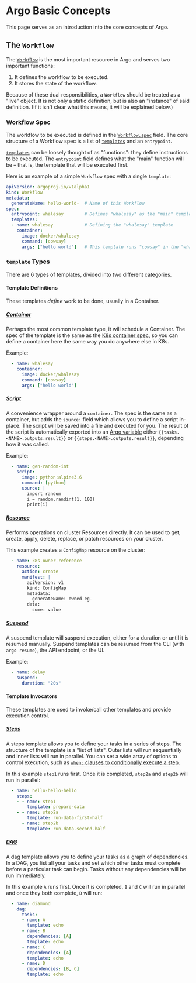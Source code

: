 
# Argo Basic Concepts

This page serves as an introduction into the core concepts of Argo.

## The `Workflow`

The [`Workflow`](fields.md#workflow) is the most important resource in Argo and serves two important functions:

1. It defines the workflow to be executed.
1. It stores the state of the workflow.

Because of these dual responsibilities, a `Workflow` should be treated as a "live" object. It is not only a static definition, but is also an "instance" of said definition. (If it isn't clear what this means, it will be explained below.)

### Workflow Spec

The workflow to be executed is defined in the [`Workflow.spec`](fields.md#workflowspec) field. The core structure of a Workflow spec is a list of [`templates`](fields.md#template) and an `entrypoint`.

[`templates`](fields.md#template) can be loosely thought of as "functions": they define instructions to be executed.
The `entrypoint` field defines what the "main" function will be – that is, the template that will be executed first.

Here is an example of a simple `Workflow` spec with a single `template`:

```yaml
apiVersion: argoproj.io/v1alpha1
kind: Workflow
metadata:
  generateName: hello-world-  # Name of this Workflow
spec:
  entrypoint: whalesay        # Defines "whalesay" as the "main" template
  templates:
  - name: whalesay            # Defining the "whalesay" template
    container:
      image: docker/whalesay
      command: [cowsay]
      args: ["hello world"]   # This template runs "cowsay" in the "whalesay" image with arguments "hello world"
```

### `template` Types

There are 6 types of templates, divided into two different categories.

#### Template Definitions

These templates _define_ work to be done, usually in a Container.

##### [Container](fields.md#container)

Perhaps the most common template type, it will schedule a Container. The spec of the template is the same as the [K8s container spec](https://kubernetes.io/docs/reference/generated/kubernetes-api/v1.11/#container-v1-core), so you can define a container here the same way you do anywhere else in K8s.
    
Example:
```yaml
  - name: whalesay
    container:
      image: docker/whalesay
      command: [cowsay]
      args: ["hello world"]
```
  
##### [Script](fields.md#scripttemplate)

A convenience wrapper around a `container`. The spec is the same as a container, but adds the `source:` field which allows you to define a script in-place.
The script will be saved into a file and executed for you. The result of the script is automatically exported into an [Argo variable](./variables.md) either `{{tasks.<NAME>.outputs.result}}` or `{{steps.<NAME>.outputs.result}}`, depending how it was called. 
    
Example:
```yaml
  - name: gen-random-int
    script:
      image: python:alpine3.6
      command: [python]
      source: |
        import random
        i = random.randint(1, 100)
        print(i)
```

##### [Resource](fields.md#resourcetemplate)

Performs operations on cluster Resources directly. It can be used to get, create, apply, delete, replace, or patch resources on your cluster.
    
This example creates a `ConfigMap` resource on the cluster:
```yaml
  - name: k8s-owner-reference
    resource:
      action: create
      manifest: |
        apiVersion: v1
        kind: ConfigMap
        metadata:
          generateName: owned-eg-
        data:
          some: value
```
  
##### [Suspend](fields.md#suspendtemplate)

A suspend template will suspend execution, either for a duration or until it is resumed manually. Suspend templates can be resumed from the CLI (with `argo resume`), the API endpoint<!-- TODO: LINK -->, or the UI.
        
Example:
```yaml
  - name: delay
    suspend:
      duration: "20s"
```
  
#### Template Invocators

These templates are used to invoke/call other templates and provide execution control.

##### [Steps](fields.md#workflowstep)

A steps template allows you to define your tasks in a series of steps. The structure of the template is a "list of lists". Outer lists will run sequentially and inner lists will run in parallel. You can set a wide array of options to control execution, such as [`when:` clauses to conditionally execute a step](../examples/coinflip.yaml).
    
In this example `step1` runs first. Once it is completed, `step2a` and `step2b` will run in parallel:
```yaml
  - name: hello-hello-hello
    steps:
    - - name: step1
        template: prepare-data
    - - name: step2a
        template: run-data-first-half
      - name: step2b
        template: run-data-second-half
```

##### [DAG](fields.md#dagtemplate)

A dag template allows you to define your tasks as a graph of dependencies. In a DAG, you list all your tasks and set which other tasks must complete before a particular task can begin. Tasks without any dependencies will be run immediately.
    
In this example `A` runs first. Once it is completed, `B` and `C` will run in parallel and once they both complete, `D` will run:
```yaml
  - name: diamond
    dag:
      tasks:
      - name: A
        template: echo
      - name: B
        dependencies: [A]
        template: echo
      - name: C
        dependencies: [A]
        template: echo
      - name: D
        dependencies: [B, C]
        template: echo
```
